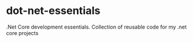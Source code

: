 # dot-net-essentials
.Net Core development essentials. Collection of reusable code for my .net core projects
